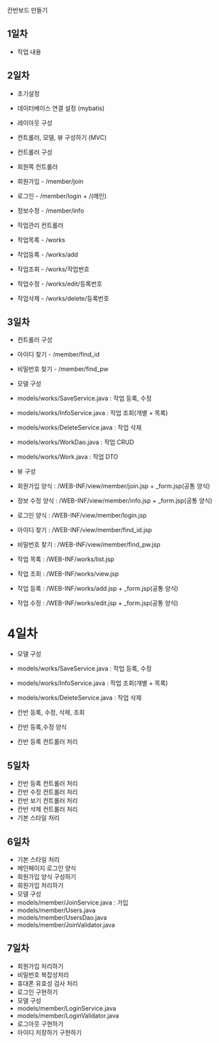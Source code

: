 칸반보드 만들기
## 1일차
 - 작업 내용

## 2일차
 - 초기설정

 - 데이터베이스 연결 설정 (mybatis)
 - 레이아웃 구성

 - 컨트롤러, 모델, 뷰 구성하기 (MVC)

 - 컨트롤러 구성
  - 회원쪽 컨트롤러
  - 회원가입 - /member/join
  - 로그인 - /member/login + /(메인)
  - 정보수정 - /member/info
  - 작업관리 컨트롤러
  - 작업목록 - /works
  - 작업등록 - /works/add
  - 작업조회 - /works/작업번호
  - 작업수정 - /works/edit/등록번호
  - 작업삭제 - /works/delete/등록번호

## 3일차
 - 컨트롤러 구성

  - 아이디 찾기 - /member/find_id
  - 비밀번호 찾기 - /member/find_pw
  - 모델 구성

   - models/works/SaveService.java : 작업 등록, 수정
   - models/works/InfoService.java : 작업 조회(개별 + 목록)
   - models/works/DeleteService.java : 작업 삭제
   - models/works/WorkDao.java : 작업 CRUD
   - models/works/Work.java : 작업 DTO
 - 뷰 구성

  - 회원가입 양식 : /WEB-INF/view/member/join.jsp + _form.jsp(공통 양식)
  - 정보 수정 양식 : /WEB-INF/view/member/info.jsp + _form.jsp(공통 양식)
  - 로그인 양식 : /WEB-INF/view/member/login.jsp
  - 아이디 찾기 : /WEB-INF/view/member/find_id.jsp
  - 비밀번호 찾기 : /WEB-INF/view/member/find_pw.jsp
  - 작업 목록 : /WEB-INF/works/list.jsp
  - 작업 조회 : /WEB-INF/works/view.jsp
  - 작업 등록 : /WEB-INF/works/add.jsp + _form.jsp(공통 양식)
  - 작업 수정 : /WEB-INF/works/edit.jsp + _form.jsp(공통 양식)

# 4일차
 - 모델 구성

  - models/works/SaveService.java : 작업 등록, 수정
  - models/works/InfoService.java : 작업 조회(개별 + 목록)
  - models/works/DeleteService.java : 작업 삭제
 - 칸반 등록, 수정, 삭제, 조회

 - 칸반 등록,수정 양식

 - 칸반 등록 컨트롤러 처리

## 5일차
 - 칸반 등록 컨트롤러 처리
 - 칸반 수정 컨트롤러 처리
 - 칸반 보기 컨트롤러 처리
 - 칸반 삭제 컨트롤러 처리
 - 기본 스타일 처리

## 6일차
 - 기본 스타일 처리
 - 메인페이지 로그인 양식
 - 회원가입 양식 구성하기
 - 회원가입 처리하기
 - 모델 구성
  - models/member/JoinService.java : 가입
  - models/member/Users.java
  - models/member/UsersDao.java
  - models/member/JoinValidator.java

## 7일차
 - 회원가입 처리하기
 - 비밀번호 복잡성처리
 - 휴대폰 유효성 검사 처리
 - 로그인 구현하기
 - 모델 구성
  - models/member/LoginService.java
  - models/member/LoginValidator.java
 - 로그아웃 구현하기
 - 아이디 저장하기 구현하기







